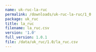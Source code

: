 ```yaml
---
name: uk-ruc-la-ruc
permalink: /downloads/uk-ruc-la-ruc/1_0
package: uk_ruc
title: la_ruc
filename: la_ruc.csv
version: '1.0'
full_version: 1.0.1
file: /data/uk_ruc/1.0/la_ruc.csv
---
```

